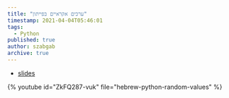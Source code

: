 ```yaml
---
title: "ערכים אקראיים בפייתון"
timestamp: 2021-04-04T05:46:01
tags:
  - Python
published: true
author: szabgab
archive: true
---
```



* [slides](https://code-maven.com/slides/python-programming/random-dice)

{% youtube id="ZkFQ287-vuk" file="hebrew-python-random-values" %}

